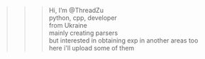 >>> Hi, I’m @ThreadZu  
>>> python, cpp, developer  
>>> from Ukraine  
>>> mainly creating parsers  
>>> but interested in obtaining exp in another areas too  
>>> here i'll upload some of them  
